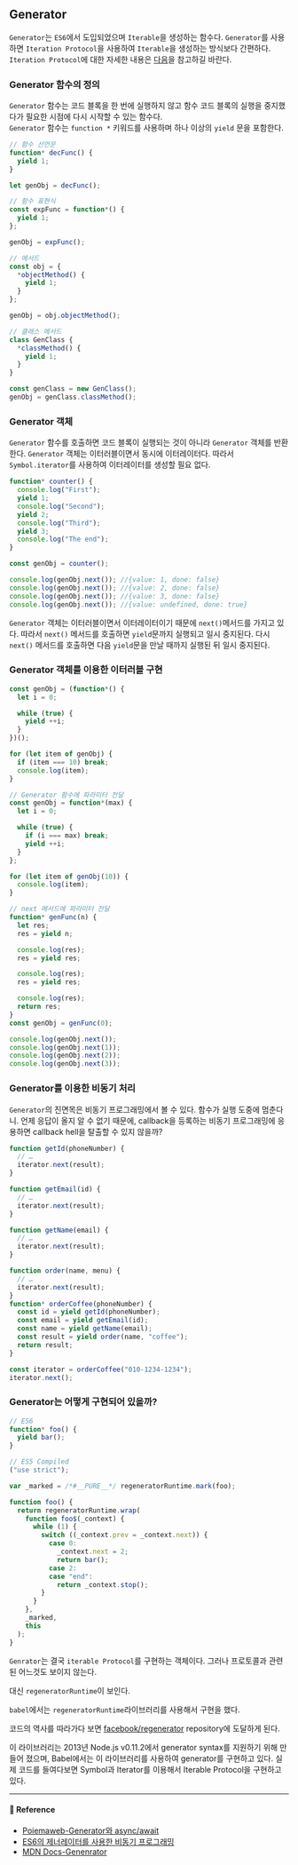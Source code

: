 ## Generator

`Generator`는 `ES6`에서 도입되었으며 `Iterable`을 생성하는 함수다. `Generator`를 사용하면 `Iteration Protocol`을 사용하여 `Iterable`을 생성하는 방식보다 간편하다.<br/>
`Iteration Protocol`에 대한 자세한 내용은 [다음](https://github.com/Im-D/Dev-Docs/blob/master/ECMAScript/Iteration_Protocol.md)을 참고하길 바란다.

### Generator 함수의 정의

`Generator` 함수는 코드 블록을 한 번에 실행하지 않고 함수 코드 블록의 실행을 중지했다가 필요한 시점에 다시 시작할 수 있는 함수다.<br/>
`Generator` 함수는 `function *` 키워드를 사용하며 하나 이상의 `yield` 문을 포함한다.

```js
// 함수 선언문
function* decFunc() {
  yield 1;
}

let genObj = decFunc();

// 함수 표현식
const expFunc = function*() {
  yield 1;
};

genObj = expFunc();

// 메서드
const obj = {
  *objectMethod() {
    yield 1;
  }
};

genObj = obj.objectMethod();

// 클래스 메서드
class GenClass {
  *classMethod() {
    yield 1;
  }
}

const genClass = new GenClass();
genObj = genClass.classMethod();
```

### Generator 객체

`Generator` 함수를 호출하면 코드 블록이 실행되는 것이 아니라 `Generator` 객체를 반환한다. `Generator` 객체는 이터러블이면서 동시에 이터레이터다. 따라서 `Symbol.iterator`를 사용하여 이터레이터를 생성할 필요 없다.

```js
function* counter() {
  console.log("First");
  yield 1;
  console.log("Second");
  yield 2;
  console.log("Third");
  yield 3;
  console.log("The end");
}

const genObj = counter();

console.log(genObj.next()); //{value: 1, done: false}
console.log(genObj.next()); //{value: 2, done: false}
console.log(genObj.next()); //{value: 3, done: false}
console.log(genObj.next()); //{value: undefined, done: true}
```

`Generator` 객체는 이터러블이면서 이터레이터이기 때문에 `next()`메서드를 가지고 있다. 따라서 `next()` 메서드를 호출하면 `yield`문까지 실행되고 일시 중지된다. 다시 `next()` 메서드를 호출하면 다음 `yield`문을 만날 때까지 실행된 뒤 일시 중지된다.

### Generator 객체를 이용한 이터러블 구현

```js
const genObj = (function*() {
  let i = 0;

  while (true) {
    yield ++i;
  }
})();

for (let item of genObj) {
  if (item === 10) break;
  console.log(item);
}
```

```js
// Generator 함수에 파라미터 전달
const genObj = function*(max) {
  let i = 0;

  while (true) {
    if (i === max) break;
    yield ++i;
  }
};

for (let item of genObj(10)) {
  console.log(item);
}
```

```js
// next 메서드에 파라미터 전달
function* genFunc(n) {
  let res;
  res = yield n;

  console.log(res);
  res = yield res;

  console.log(res);
  res = yield res;

  console.log(res);
  return res;
}
const genObj = genFunc(0);

console.log(genObj.next());
console.log(genObj.next(1));
console.log(genObj.next(2));
console.log(genObj.next(3));
```

### Generator를 이용한 비동기 처리

`Generator`의 진면목은 비동기 프로그래밍에서 볼 수 있다. 함수가 실행 도중에 멈춘다니. 언제 응답이 올지 알 수 없기 때문에, callback을 등록하는 비동기 프로그래밍에 응용하면 callback hell을 탈출할 수 있지 않을까?

```js
function getId(phoneNumber) {
  // …
  iterator.next(result);
}

function getEmail(id) {
  // …
  iterator.next(result);
}

function getName(email) {
  // …
  iterator.next(result);
}

function order(name, menu) {
  // …
  iterator.next(result);
}
function* orderCoffee(phoneNumber) {
  const id = yield getId(phoneNumber);
  const email = yield getEmail(id);
  const name = yield getName(email);
  const result = yield order(name, "coffee");
  return result;
}

const iterator = orderCoffee("010-1234-1234");
iterator.next();
```

### Generator는 어떻게 구현되어 있을까?

```js
// ES6
function* foo() {
  yield bar();
}

// ES5 Compiled
("use strict");

var _marked = /*#__PURE__*/ regeneratorRuntime.mark(foo);

function foo() {
  return regeneratorRuntime.wrap(
    function foo$(_context) {
      while (1) {
        switch ((_context.prev = _context.next)) {
          case 0:
            _context.next = 2;
            return bar();
          case 2:
          case "end":
            return _context.stop();
        }
      }
    },
    _marked,
    this
  );
}
```

`Genrator`는 결국 `iterable Protocol`를 구현하는 객체이다. 그러나 프로토콜과 관련된 어느것도 보이지 않는다.

대신 `regeneratorRuntime`이 보인다.

`babel`에서는 `regeneratorRuntime`라이브러리를 사용해서 구현을 했다.

코드의 역사를 따라가다 보면 [facebook/regenerator](https://github.com/facebook/regenerator/blob/master/packages/regenerator-runtime/runtime.js) repository에 도달하게 된다.

이 라이브러리는 2013년 Node.js v0.11.2에서 generator syntax를 지원하기 위해 만들어 졌으며, Babel에서는 이 라이브러리를 사용하여 generator를 구현하고 있다. 실제 코드를 들여다보면 Symbol과 Iterator를 이용해서 Iterable Protocol을 구현하고 있다.

---

#### 🙏 Reference

- [Poiemaweb-Generator와 async/await](https://poiemaweb.com/es6-generator)
- [ES6의 제너레이터를 사용한 비동기 프로그래밍](https://meetup.toast.com/posts/73)
- [MDN Docs-Genenrator](https://developer.mozilla.org/ko/docs/Web/JavaScript/Reference/Global_Objects/Generator)
